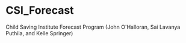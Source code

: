 # CSI_Forecast
Child Saving Institute Forecast Program (John O'Halloran, Sai Lavanya Puthila, and Kelle Springer)
